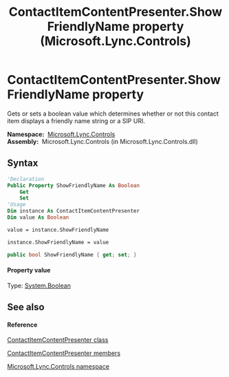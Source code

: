 ﻿---
title: ContactItemContentPresenter.ShowFriendlyName property  (Microsoft.Lync.Controls)
TOCTitle: 'ShowFriendlyName property '
ms:assetid: P:Microsoft.Lync.Controls.ContactItemContentPresenter.ShowFriendlyName_DI_3_UC_OCS14MrefLyncWPF
ms:mtpsurl: https://msdn.microsoft.com/en-us/library/microsoft.lync.controls.contactitemcontentpresenter.showfriendlyname_di_3_uc_ocs14mreflyncwpf(v=office.15)
ms:contentKeyID: 48598256
ms.date: 07/28/2014
mtps_version: v=office.15
f1_keywords:
- Microsoft.Lync.Controls.ContactItemContentPresenter.ShowFriendlyName
dev_langs:
- CSharp
- JScript
- VB
- other
---

# ContactItemContentPresenter.ShowFriendlyName property

Gets or sets a boolean value which determines whether or not this contact item displays a friendly name string or a SIP URI.

**Namespace:**  [Microsoft.Lync.Controls](microsoft-lync-controls-namespace_1.md)  
**Assembly:**  Microsoft.Lync.Controls (in Microsoft.Lync.Controls.dll)

## Syntax

``` vb
'Declaration
Public Property ShowFriendlyName As Boolean
    Get
    Set
'Usage
Dim instance As ContactItemContentPresenter
Dim value As Boolean

value = instance.ShowFriendlyName

instance.ShowFriendlyName = value
```

``` csharp
public bool ShowFriendlyName { get; set; }
```

#### Property value

Type: [System.Boolean](http://msdn2.microsoft.com/en-us/library/a28wyd50)  

## See also

#### Reference

[ContactItemContentPresenter class](contactitemcontentpresenter-class-microsoft-lync-controls_1.md)

[ContactItemContentPresenter members](contactitemcontentpresenter-members-microsoft-lync-controls_1.md)

[Microsoft.Lync.Controls namespace](microsoft-lync-controls-namespace_1.md)

